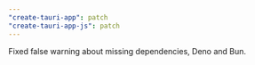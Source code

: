 ```yaml
---
"create-tauri-app": patch
"create-tauri-app-js": patch
---
```

Fixed false warning about missing dependencies, Deno and Bun.
